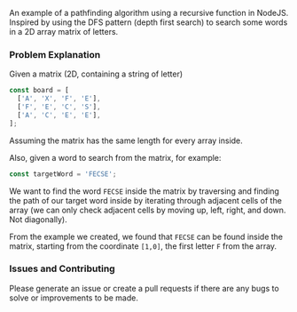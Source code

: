 An example of a pathfinding algorithm using a recursive function in NodeJS.
Inspired by using the DFS pattern (depth first search) to search some words in a 2D array matrix of letters.

### Problem Explanation
Given  a matrix (2D, containing a string of letter)
```js
const board = [
  ['A', 'X', 'F', 'E'],
  ['F', 'E', 'C', 'S'],
  ['A', 'C', 'E', 'E'],
];
```
Assuming the matrix has the same length for every array inside.

Also, given a word to search from the matrix, for example:
```js
const targetWord = 'FECSE';
```

We want to find the word `FECSE` inside the matrix by traversing and finding the path
of our target word inside by iterating through adjacent cells of the array
(we can only check adjacent cells by moving up, left, right, and down. Not diagonally).

From the example we created, we found that `FECSE` can be found inside the matrix,
starting from the coordinate `[1,0]`, the first letter `F` from the array.

### Issues and Contributing
Please generate an issue or create a pull requests
if there are any bugs to solve or improvements to be made.
